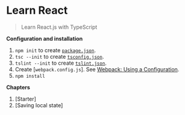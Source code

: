 # Learn React
> Learn React.js with TypeScript

**Configuration and installation**

1. `npm init` to create [`package.json`].
1. `tsc --init` to create [`tsconfig.json`].
1. `tslint --init` to create [`tslint.json`].
1. Create [`webpack.config.js`]. See [Webpack: Using a Configuration].
1. `npm install`

**Chapters**

1. [Starter]
1. [Saving local state]


[`package.json`]:package.json
[`tsconfig.json`]:tsconfig.json
[`tslint.json`]:tslint.json
[Webpack: Using a Configuration]:https://webpack.js.org/guides/getting-started/#using-a-configuration